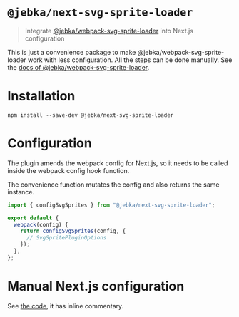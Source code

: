 # `@jebka/next-svg-sprite-loader`

> Integrate [@jebka/webpack-svg-sprite-loader](https://github.com/just-paja/svg-sprites/tree/master/packages/webpack-svg-sprite-loader) into Next.js configuration

This is just a convenience package to make @jebka/webpack-svg-sprite-loader
work with less configuration. All the steps can be done manually. See the [docs of
@jebka/webpack-svg-sprite-loader](https://github.com/just-paja/svg-sprites/tree/master/packages/webpack-svg-sprite-loader).

# Installation

```
npm install --save-dev @jebka/next-svg-sprite-loader
```

# Configuration

The plugin amends the webpack config for Next.js, so it needs to be called
inside the webpack config hook function.

The convenience function mutates the config and also returns the same instance.

```javascript
import { configSvgSprites } from "@jebka/next-svg-sprite-loader";

export default {
  webpack(config) {
    return configSvgSprites(config, {
      // SvgSpritePluginOptions
    });
  },
};
```

# Manual Next.js configuration

See [the code](./index.ts), it has inline commentary.
